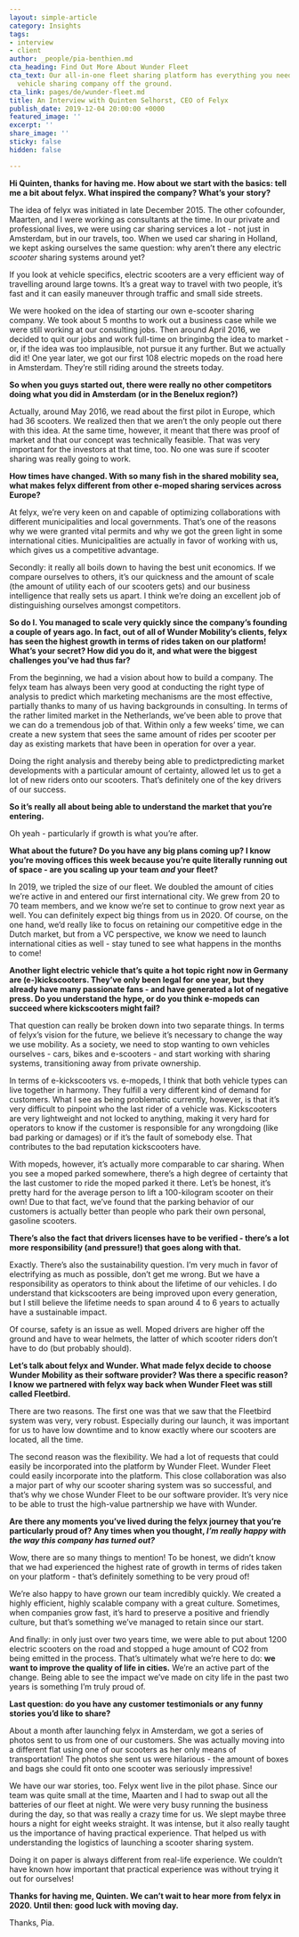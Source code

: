 ```yaml
---
layout: simple-article
category: Insights
tags:
- interview
- client
author: _people/pia-benthien.md
cta_heading: Find Out More About Wunder Fleet
cta_text: Our all-in-one fleet sharing platform has everything you need to get your
  vehicle sharing company off the ground.
cta_link: pages/de/wunder-fleet.md
title: An Interview with Quinten Selhorst, CEO of Felyx
publish_date: 2019-12-04 20:00:00 +0000
featured_image: ''
excerpt: ''
share_image: ''
sticky: false
hidden: false

---
```

**Hi Quinten, thanks for having me. How about we start with the basics: tell me a bit about felyx. What inspired the company? What’s your story?**

The idea of felyx was initiated in late December 2015. The other cofounder, Maarten, and I were working as consultants at the time. In our private and professional lives, we were using car sharing services a lot - not just in Amsterdam, but in our travels, too. When we used car sharing in Holland, we kept asking ourselves the same question: why aren’t there any electric _scooter_ sharing systems around yet?

If you look at vehicle specifics, electric scooters are a very efficient way of travelling around large towns. It’s a great way to travel with two people, it’s fast and it can easily maneuver through traffic and small side streets.

We were hooked on the idea of starting our own e-scooter sharing company. We took about 5 months to work out a business case while we were still working at our consulting jobs. Then around April 2016, we decided to quit our jobs and work full-time on bringinbg the idea to market - or, if the idea was too implausible, not pursue it any further. But we actually did it! One year later, we got our first 108 electric mopeds on the road here in Amsterdam. They’re still riding around the streets today.

**So when you guys started out, there were really no other competitors doing what you did in Amsterdam (or in the Benelux region?)**

Actually, around May 2016, we read about the first pilot in Europe, which had 36 scooters. We realized then that we aren’t the only people out there with this idea. At the same time, however, it meant that there was proof of market and that our concept was technically feasible. That was very important for the investors at that time, too. No one was sure if scooter sharing was really going to work.

**How times have changed. With so many fish in the shared mobility sea, what makes felyx different from other e-moped sharing services across Europe?**

At felyx, we’re very keen on and capable of optimizing collaborations with different municipalities and local governments. That’s one of the reasons why we were granted vital permits and why we got the green light in some international cities. Municipalities are actually in favor of working with us, which gives us a competitive advantage.

Secondly: it really all boils down to having the best unit economics. If we compare ourselves to others, it’s our quickness and the amount of scale (the amount of utility each of our scooters gets) and our business intelligence that really sets us apart. I think we’re doing an excellent job of distinguishing ourselves amongst competitors.

**So do I. You managed to scale very quickly since the company’s founding a couple of years ago. In fact, out of all of Wunder Mobility’s clients, felyx has seen the highest growth in terms of rides taken on our platform! What’s your secret? How did you do it, and what were the biggest challenges you’ve had thus far?**

From the beginning, we had a vision about how to build a company. The felyx team has always been very good at conducting the right type of analysis to predict which marketing mechanisms are the most effective, partially thanks to many of us having backgrounds in consulting. In terms of the rather limited market in the Netherlands, we’ve been able to prove that we can do a tremendous job of that. Within only a few weeks’ time, we can create a new system that sees the same amount of rides per scooter per day as existing markets that have been in operation for over a year.

  
Doing the right analysis and thereby being able to predictpredicting market developments with a particular amount of certainty, allowed let us to get a lot of new riders onto our scooters. That’s definitely one of the key drivers of our success.

**So it’s really all about being able to understand the market that you’re entering.**

Oh yeah - particularly if growth is what you’re after.

**What about the future? Do you have any big plans coming up? I know you’re moving offices this week because you’re quite literally running out of space - are you scaling up your team _and_ your fleet?**

In 2019, we tripled the size of our fleet. We doubled the amount of cities we’re active in and entered our first international city. We grew from 20 to 70 team members, and we know we’re set to continue to grow next year as well. You can definitely expect big things from us in 2020. Of course, on the one hand, we’d really like to focus on retaining our competitive edge in the Dutch market, but from a VC perspective, we know we need to launch international cities as well - stay tuned to see what happens in the months to come!

**Another light electric vehicle that’s quite a hot topic right now in Germany are (e-)kickscooters. They’ve only been legal for one year, but they already have many passionate fans - and have generated a lot of negative press. Do you understand the hype, or do you think e-mopeds can succeed where kickscooters might fail?**

That question can really be broken down into two separate things. In terms of felyx’s vision for the future, we believe it’s necessary to change the way we use mobility. As a society, we need to stop wanting to own vehicles ourselves - cars, bikes and e-scooters - and start working with sharing systems, transitioning away from private ownership.

In terms of e-kickscooters vs. e-mopeds, I think that both vehicle types can live together in harmony. They fulfill a very different kind of demand for customers. What I see as being problematic currently, however, is that it’s very difficult to pinpoint who the last rider of a vehicle was. Kickscooters are very lightweight and not locked to anything, making it very hard for operators to know if the customer is responsible for any wrongdoing (like bad parking or damages) or if it’s the fault of somebody else. That contributes to the bad reputation kickscooters have.

With mopeds, however, it’s actually more comparable to car sharing. When you see a moped parked somewhere, there’s a high degree of certainty that the last customer to ride the moped parked it there. Let’s be honest, it’s pretty hard for the average person to lift a 100-kilogram scooter on their own! Due to that fact, we’ve found that the parking behavior of our customers is actually better than people who park their own personal, gasoline scooters.

**There’s also the fact that drivers licenses have to be verified - there’s a lot more responsibility (and pressure!) that goes along with that.**

Exactly. There’s also the sustainability question. I’m very much in favor of electrifying as much as possible, don’t get me wrong. But we have a responsibility as operators to think about the lifetime of our vehicles. I do understand that kickscooters are being improved upon every generation, but I still believe the lifetime needs to span around 4 to 6 years to actually have a sustainable impact.

Of course, safety is an issue as well. Moped drivers are higher off the ground and have to wear helmets, the latter of which scooter riders don’t have to do (but probably should).

**Let’s talk about felyx and Wunder. What made felyx decide to choose Wunder Mobility as their software provider? Was there a specific reason? I know we partnered with felyx way back when Wunder Fleet was still called Fleetbird.**

There are two reasons. The first one was that we saw that the Fleetbird system was very, very robust. Especially during our launch, it was important for us to have low downtime and to know exactly where our scooters are located, all the time.

The second reason was the flexibility. We had a lot of requests that could easily be incorporated into the platform by Wunder Fleet. Wunder Fleet could easily incorporate into the platform. This close collaboration was also a major part of why our scooter sharing system was so successful, and that’s why we chose Wunder Fleet to be our software provider. It’s very nice to be able to trust the high-value partnership we have with Wunder.

**Are there any moments you’ve lived during the felyx journey that you’re particularly proud of? Any times when you thought, _I’m really happy with the way this company has turned out?_**

Wow, there are so many things to mention! To be honest, we didn’t know that we had experienced the highest rate of growth in terms of rides taken on your platform - that’s definitely something to be very proud of!

We’re also happy to have grown our team incredibly quickly. We created a highly efficient, highly scalable company with a great culture. Sometimes, when companies grow fast, it’s hard to preserve a positive and friendly culture, but that’s something we’ve managed to retain since our start.

And finally: in only just over two years time, we were able to put about 1200 electric scooters on the road and stopped a huge amount of CO2 from being emitted in the process. That’s ultimately what we’re here to do: **we want to improve the quality of life in cities.** We’re an active part of the change. Being able to see the impact we’ve made on city life in the past two years is something I’m truly proud of.

**Last question: do you have any customer testimonials or any funny stories you’d like to share?**

About a month after launching felyx in Amsterdam, we got a series of photos sent to us from one of our customers. She was actually moving into a different flat using one of our scooters as her only means of transportation! The photos she sent us were hilarious - the amount of boxes and bags she could fit onto one scooter was seriously impressive!

We have our war stories, too. Felyx went live in the pilot phase. Since our team was quite small at the time, Maarten and I had to swap out all the batteries of our fleet at night. We were very busy running the business during the day, so that was really a crazy time for us. We slept maybe three hours a night for eight weeks straight. It was intense, but it also really taught us the importance of having practical experience. That helped us with understanding the logistics of launching a scooter sharing system.

Doing it on paper is always different from real-life experience. We couldn’t have known how important that practical experience was without trying it out for ourselves!

**Thanks for having me, Quinten. We can’t wait to hear more from felyx in 2020. Until then: good luck with moving day.**

Thanks, Pia.